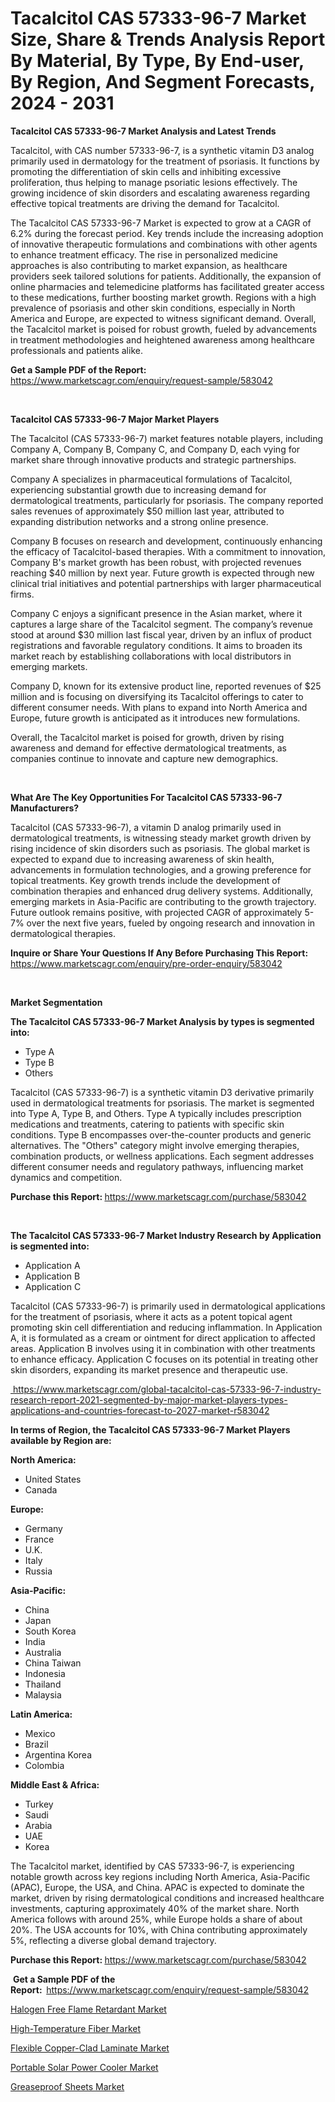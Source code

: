 <p><h1>Tacalcitol CAS 57333-96-7 Market Size, Share & Trends Analysis Report By Material, By Type, By End-user, By Region, And Segment Forecasts, 2024 - 2031</h1></p><p><strong>Tacalcitol CAS 57333-96-7 Market Analysis and Latest Trends</strong></p>
<p><p>Tacalcitol, with CAS number 57333-96-7, is a synthetic vitamin D3 analog primarily used in dermatology for the treatment of psoriasis. It functions by promoting the differentiation of skin cells and inhibiting excessive proliferation, thus helping to manage psoriatic lesions effectively. The growing incidence of skin disorders and escalating awareness regarding effective topical treatments are driving the demand for Tacalcitol.</p><p>The Tacalcitol CAS 57333-96-7 Market is expected to grow at a CAGR of 6.2% during the forecast period. Key trends include the increasing adoption of innovative therapeutic formulations and combinations with other agents to enhance treatment efficacy. The rise in personalized medicine approaches is also contributing to market expansion, as healthcare providers seek tailored solutions for patients. Additionally, the expansion of online pharmacies and telemedicine platforms has facilitated greater access to these medications, further boosting market growth. Regions with a high prevalence of psoriasis and other skin conditions, especially in North America and Europe, are expected to witness significant demand. Overall, the Tacalcitol market is poised for robust growth, fueled by advancements in treatment methodologies and heightened awareness among healthcare professionals and patients alike.</p></p>
<p><strong>Get a Sample PDF of the Report:&nbsp;</strong> <a href="https://www.marketscagr.com/enquiry/request-sample/583042?utm_campaign=1285&utm_medium=2&utm_source=Github&utm_content=ia&utm_term=27092024&utm_id=tacalcitol-cas-57333-96-7">https://www.marketscagr.com/enquiry/request-sample/583042</a></p>
<p>&nbsp;</p>
<p><strong>Tacalcitol CAS 57333-96-7 Major Market Players</strong></p>
<p><p>The Tacalcitol (CAS 57333-96-7) market features notable players, including Company A, Company B, Company C, and Company D, each vying for market share through innovative products and strategic partnerships. </p><p>Company A specializes in pharmaceutical formulations of Tacalcitol, experiencing substantial growth due to increasing demand for dermatological treatments, particularly for psoriasis. The company reported sales revenues of approximately $50 million last year, attributed to expanding distribution networks and a strong online presence.</p><p>Company B focuses on research and development, continuously enhancing the efficacy of Tacalcitol-based therapies. With a commitment to innovation, Company B's market growth has been robust, with projected revenues reaching $40 million by next year. Future growth is expected through new clinical trial initiatives and potential partnerships with larger pharmaceutical firms.</p><p>Company C enjoys a significant presence in the Asian market, where it captures a large share of the Tacalcitol segment. The company’s revenue stood at around $30 million last fiscal year, driven by an influx of product registrations and favorable regulatory conditions. It aims to broaden its market reach by establishing collaborations with local distributors in emerging markets.</p><p>Company D, known for its extensive product line, reported revenues of $25 million and is focusing on diversifying its Tacalcitol offerings to cater to different consumer needs. With plans to expand into North America and Europe, future growth is anticipated as it introduces new formulations.</p><p>Overall, the Tacalcitol market is poised for growth, driven by rising awareness and demand for effective dermatological treatments, as companies continue to innovate and capture new demographics.</p></p>
<p>&nbsp;</p>
<p><strong>What Are The Key Opportunities For Tacalcitol CAS 57333-96-7 Manufacturers?</strong></p>
<p><p>Tacalcitol (CAS 57333-96-7), a vitamin D analog primarily used in dermatological treatments, is witnessing steady market growth driven by rising incidence of skin disorders such as psoriasis. The global market is expected to expand due to increasing awareness of skin health, advancements in formulation technologies, and a growing preference for topical treatments. Key growth trends include the development of combination therapies and enhanced drug delivery systems. Additionally, emerging markets in Asia-Pacific are contributing to the growth trajectory. Future outlook remains positive, with projected CAGR of approximately 5-7% over the next five years, fueled by ongoing research and innovation in dermatological therapies.</p></p>
<p><strong>Inquire or Share Your Questions If Any Before Purchasing This Report:</strong> <a href="https://www.marketscagr.com/enquiry/pre-order-enquiry/583042?utm_campaign=1285&utm_medium=2&utm_source=Github&utm_content=ia&utm_term=27092024&utm_id=tacalcitol-cas-57333-96-7">https://www.marketscagr.com/enquiry/pre-order-enquiry/583042</a></p>
<p>&nbsp;</p>
<p><strong>Market Segmentation</strong></p>
<p><strong>The Tacalcitol CAS 57333-96-7 Market Analysis by types is segmented into:</strong></p>
<p><ul><li>Type A</li><li>Type B</li><li>Others</li></ul></p>
<p><p>Tacalcitol (CAS 57333-96-7) is a synthetic vitamin D3 derivative primarily used in dermatological treatments for psoriasis. The market is segmented into Type A, Type B, and Others. Type A typically includes prescription medications and treatments, catering to patients with specific skin conditions. Type B encompasses over-the-counter products and generic alternatives. The "Others" category might involve emerging therapies, combination products, or wellness applications. Each segment addresses different consumer needs and regulatory pathways, influencing market dynamics and competition.</p></p>
<p><strong>Purchase this Report:&nbsp;</strong><a href="https://www.marketscagr.com/purchase/583042?utm_campaign=1285&utm_medium=2&utm_source=Github&utm_content=ia&utm_term=27092024&utm_id=tacalcitol-cas-57333-96-7">https://www.marketscagr.com/purchase/583042</a></p>
<p>&nbsp;</p>
<p><strong>The Tacalcitol CAS 57333-96-7 Market Industry Research by Application is segmented into:</strong></p>
<p><ul><li>Application A</li><li>Application B</li><li>Application C</li></ul></p>
<p><p>Tacalcitol (CAS 57333-96-7) is primarily used in dermatological applications for the treatment of psoriasis, where it acts as a potent topical agent promoting skin cell differentiation and reducing inflammation. In Application A, it is formulated as a cream or ointment for direct application to affected areas. Application B involves using it in combination with other treatments to enhance efficacy. Application C focuses on its potential in treating other skin disorders, expanding its market presence and therapeutic use.</p></p>
<p><a href="https://www.marketscagr.com/global-tacalcitol-cas-57333-96-7-industry-research-report-2021-segmented-by-major-market-players-types-applications-and-countries-forecast-to-2027-market-r583042?utm_campaign=1285&utm_medium=2&utm_source=Github&utm_content=ia&utm_term=27092024&utm_id=tacalcitol-cas-57333-96-7">&nbsp;https://www.marketscagr.com/global-tacalcitol-cas-57333-96-7-industry-research-report-2021-segmented-by-major-market-players-types-applications-and-countries-forecast-to-2027-market-r583042</a></p>
<p><strong>In terms of Region, the Tacalcitol CAS 57333-96-7 Market Players available by Region are:</strong></p>
<p>
    <p> <strong> North America: </strong>
        <ul>
            <li>United States</li>
            <li>Canada</li>
        </ul>
        </p> 
    <p> <strong> Europe: </strong>
        <ul>
            <li>Germany</li>
            <li>France</li>
            <li>U.K.</li>
            <li>Italy</li>
            <li>Russia</li>
        </ul>
        </p> 
    <p> <strong> Asia-Pacific: </strong>
        <ul>
            <li>China</li>
            <li>Japan</li>
            <li>South Korea</li>
            <li>India</li>
            <li>Australia</li>
            <li>China Taiwan</li>
            <li>Indonesia</li>
            <li>Thailand</li>
            <li>Malaysia</li>
        </ul>
        </p> 
    <p> <strong> Latin America: </strong>
        <ul>
            <li>Mexico</li>
            <li>Brazil</li>
            <li>Argentina Korea</li>
            <li>Colombia</li>
        </ul>
        </p> 
    <p> <strong> Middle East & Africa: </strong>
        <ul>
            <li>Turkey</li>
            <li>Saudi</li>
            <li>Arabia</li>
            <li>UAE</li>
            <li>Korea</li>
        </ul>
    </p>
    </p>
<p><p>The Tacalcitol market, identified by CAS 57333-96-7, is experiencing notable growth across key regions including North America, Asia-Pacific (APAC), Europe, the USA, and China. APAC is expected to dominate the market, driven by rising dermatological conditions and increased healthcare investments, capturing approximately 40% of the market share. North America follows with around 25%, while Europe holds a share of about 20%. The USA accounts for 10%, with China contributing approximately 5%, reflecting a diverse global demand trajectory.</p></p>
<p><strong>Purchase this Report: </strong><a href="https://www.marketscagr.com/purchase/583042?utm_campaign=1285&utm_medium=2&utm_source=Github&utm_content=ia&utm_term=27092024&utm_id=tacalcitol-cas-57333-96-7">https://www.marketscagr.com/purchase/583042</a></p>
<p>&nbsp;<strong>Get a Sample PDF of the Report:&nbsp;&nbsp;</strong><a href="https://www.marketscagr.com/enquiry/request-sample/583042?utm_campaign=1285&utm_medium=2&utm_source=Github&utm_content=ia&utm_term=27092024&utm_id=tacalcitol-cas-57333-96-7">https://www.marketscagr.com/enquiry/request-sample/583042</a></p>
<p><strong></strong></p>
<p><p><a href="https://www.linkedin.com/pulse/halogen-free-flame-retardant-market-research-report-amgcf?utm_campaign=1285&utm_medium=2&utm_source=Github&utm_content=ia&utm_term=27092024&utm_id=tacalcitol-cas-57333-96-7">Halogen Free Flame Retardant Market</a></p><p><a href="https://www.linkedin.com/pulse/why-should-you-invest-high-temperature-fiber-market-trends-leading-icozf?utm_campaign=1285&utm_medium=2&utm_source=Github&utm_content=ia&utm_term=27092024&utm_id=tacalcitol-cas-57333-96-7">High-Temperature Fiber Market</a></p><p><a href="https://issuu.com/reportprime-2/docs/flexible-copper-clad-laminate-marke_c6a501eb07514c?utm_campaign=1285&utm_medium=2&utm_source=Github&utm_content=ia&utm_term=27092024&utm_id=tacalcitol-cas-57333-96-7">Flexible Copper-Clad Laminate Market</a></p><p><a href="https://issuu.com/reportprime-2/docs/portable-solar-power-cooler-market-_ee183c790e36a2?utm_campaign=1285&utm_medium=2&utm_source=Github&utm_content=ia&utm_term=27092024&utm_id=tacalcitol-cas-57333-96-7">Portable Solar Power Cooler Market</a></p><p><a href="https://www.linkedin.com/pulse/global-greaseproof-sheets-market-projected-grow-cagr-sxq7f?utm_campaign=1285&utm_medium=2&utm_source=Github&utm_content=ia&utm_term=27092024&utm_id=tacalcitol-cas-57333-96-7">Greaseproof Sheets Market</a></p></p>